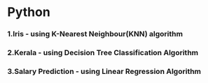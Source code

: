 # Python
### 1.Iris - using K-Nearest Neighbour(KNN) algorithm
### 2.Kerala - using Decision Tree Classification Algorithm
### 3.Salary Prediction - using Linear Regression Algorithm
